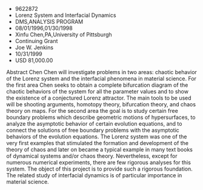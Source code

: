 
* 9622872
* Lorenz System and Interfacial Dynamics
* DMS,ANALYSIS PROGRAM
* 08/01/1996,01/30/1998
* Xinfu Chen,PA,University of Pittsburgh
* Continuing Grant
* Joe W. Jenkins
* 10/31/1999
* USD 81,000.00

Abstract Chen Chen will investigate problems in two areas: chaotic behavior of
the Lorenz system and the interfacial phenomena in material science. For the
first area Chen seeks to obtain a complete bifurcation diagram of the chaotic
behaviors of the system for all the parameter values and to show the existence
of a conjectured Lorenz attractor. The main tools to be used will be shooting
arguments, homotopy theory, bifurcation theory, and chaos theory on maps. For
the second area the goal is to study certain free boundary problems which
describe geometric motions of hypersurfaces, to analyze the asymptotic behavior
of certain evolution equations, and to connect the solutions of free boundary
problems with the asymptotic behaviors of the evolution equations. The Lorenz
system was one of the very first examples that stimulated the formation and
development of the theory of chaos and later on became a typical example in many
text books of dynamical systems and/or chaos theory. Nevertheless, except for
numerous numerical experiments, there are few rigorous analyses for this system.
The object of this project is to provide such a rigorous foundation. The related
study of interfacial dynamics is of particular importance in material science.
